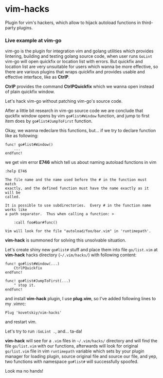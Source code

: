 vim-hacks
=========

Plugin for vim's hackers, which allow to hijack autoload functions in
third-party plugins.

### Live example at vim-go

vim-go is the plugin for integration vim and golang utilities which provides
lintering, building and testing golang source code, when user runs `GoLint`
vim-go will open quickfix or location list with errors. But quickfix and
location list are very unsuitable for users which wanna be more effective,
so there are various plugins that wraps quickfix and provides usable and
effective interface, like as **CtrlP**.

**CtrlP** provides the command **CtrlPQuickfix** which we wanna open instead of
plain quickfix window.

Let's hack vim-go without patching vim-go's source code.

After a little bit research in vim-go source code we are conclude that quckfix
window opens by vim `go#list#Window` function, and jump to first item does by
`go#list#JumpToFirst` function.

Okay, we wanna redeclare this functions, but... if we try to declare function
like as following:

```viml
func! go#list#Window()
    ...
endfunc!
```

we get vim error **E746** which tell us about naming autoload functions in vim

`:help E746`

```help
The file name and the name used before the # in the function must match
exactly, and the defined function must have the name exactly as it will be
called.

It is possible to use subdirectories.  Every # in the function name works like
a path separator.  Thus when calling a function: >

	:call foo#bar#func()

Vim will look for the file "autoload/foo/bar.vim" in 'runtimepath'.
```

**vim-hack** is summoned for solving this unsolvable situation.

Let's create shiny new `go#list#` stuff and place them into file `go/list.vim`
at **vim-hack** hacks directory (`~/.vim/hacks/`) with following content:

```viml
func! go#list#Window(...)
    CtrlPQuickfix
endfunc!

func! go#list#JumpToFirst(...)
    " stop it.
endfunc!
```

and install **vim-hack** plugin, I use **plug.vim**, so I've added following
lines to my .vimrc:

```viml
Plug 'kovetskiy/vim-hacks'
```

and restart vim.

Let's try to run `:GoLint .`, and... ta-da!

**vim-hack** will see for a `.vim` files in `~/.vim/hacks/` directory and will
find the file `go/list.vim` with our functions, afterwards will look for original
`go/list.vim` file in vim `runtimepath` variable which sets by your plugin
manager for loading plugin, source original file and source our file, and yep,
two functions with namespace `go#list#` will successfully spoofed.

Look ma no hands!
